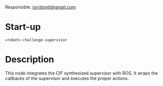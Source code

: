 Responsible: jorritsmit@gmail.com

# Start-up

    <robot>-challenge-supervisor

# Description

This node integrates the CIF synthesized supervisor with ROS. It wraps the callbacks of the supervisor and executes the proper actions.


